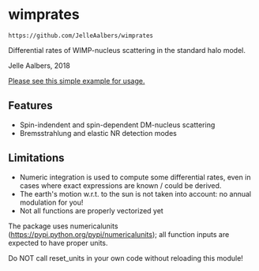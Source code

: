 wimprates
=========

`https://github.com/JelleAalbers/wimprates`

Differential rates of WIMP-nucleus scattering in the standard halo model.

Jelle Aalbers, 2018

[Please see this simple example for usage.](https://github.com/JelleAalbers/wimprates/blob/master/notebooks/Example.ipynb)

Features
--------
  - Spin-indendent and spin-dependent DM-nucleus scattering
  - Bremsstrahlung and elastic NR detection modes

Limitations
-----------
 - Numeric integration is used to compute some differential rates, even in cases where exact expressions are known / could be derived.
 - The earth's motion w.r.t. to the sun is not taken into account: no annual modulation for you!
 - Not all functions are properly vectorized yet

The package uses numericalunits (https://pypi.python.org/pypi/numericalunits); all function inputs
are expected to have proper units. 

Do NOT call reset_units in your own code without reloading this module!
